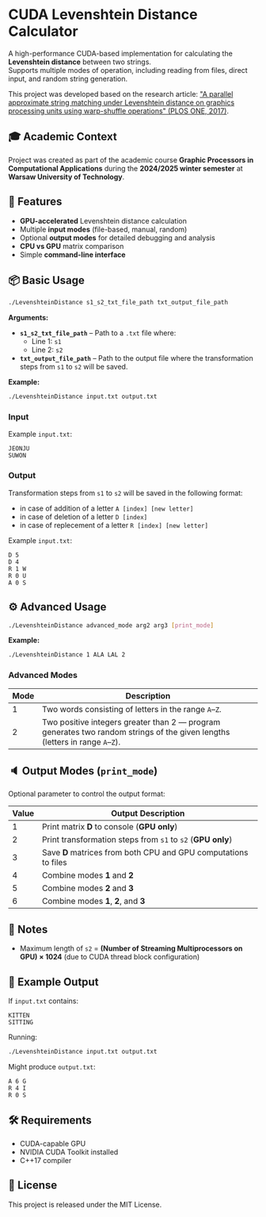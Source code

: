 # CUDA Levenshtein Distance Calculator

A high-performance CUDA-based implementation for calculating the **Levenshtein distance** between two strings.  
Supports multiple modes of operation, including reading from files, direct input, and random string generation.

This project was developed based on the research article:
["A parallel approximate string matching under Levenshtein distance on graphics processing units using warp-shuffle operations" (PLOS ONE, 2017)](https://journals.plos.org/plosone/article?id=10.1371/journal.pone.0186251).

## 🎓 Academic Context

Project was created as part of the academic course **Graphic Processors in Computational Applications** during the **2024/2025 winter semester** at **Warsaw University of Technology**.

## 🚀 Features

- **GPU-accelerated** Levenshtein distance calculation
- Multiple **input modes** (file-based, manual, random)
- Optional **output modes** for detailed debugging and analysis
- **CPU vs GPU** matrix comparison
- Simple **command-line interface**

## 📦 Basic Usage

```bash
./LevenshteinDistance s1_s2_txt_file_path txt_output_file_path
```

**Arguments:**

- **`s1_s2_txt_file_path`** – Path to a `.txt` file where:  
  - Line 1: `s1`  
  - Line 2: `s2`
- **`txt_output_file_path`** – Path to the output file where the transformation steps from `s1` to `s2` will be saved.

**Example:**

```bash
./LevenshteinDistance input.txt output.txt
```

### **Input**
Example `input.txt`:

```
JEONJU
SUWON
```

### **Output**
Transformation steps from `s1` to `s2` will be saved in the following format:
- in case of addition of a letter `A [index] [new letter]`
- in case of deletion of a letter `D [index]`
- in case of replecement of a letter `R [index] [new letter]`

Example `input.txt`:

```
D 5
D 4
R 1 W
R 0 U
A 0 S
```

## ⚙️ Advanced Usage

```bash
./LevenshteinDistance advanced_mode arg2 arg3 [print_mode]
```

**Example:**

```bash
./LevenshteinDistance 1 ALA LAL 2
```

### Advanced Modes

| Mode | Description                                                                                                                  |
| ---- | ---------------------------------------------------------------------------------------------------------------------------- |
| 1    | Two words consisting of letters in the range `A`–`Z`.                                                                        |
| 2    | Two positive integers greater than 2 — program generates two random strings of the given lengths (letters in range `A`–`Z`). |

## 🔈 Output Modes (`print_mode`)

Optional parameter to control the output format:

| Value | Output Description                                              |
| ----- | --------------------------------------------------------------- |
| 1     | Print matrix **D** to console (**GPU only**)                    |
| 2     | Print transformation steps from `s1` to `s2` (**GPU only**)     |
| 3     | Save **D** matrices from both CPU and GPU computations to files |
| 4     | Combine modes **1** and **2**                                   |
| 5     | Combine modes **2** and **3**                                   |
| 6     | Combine modes **1**, **2**, and **3**                           |

## 📌 Notes

* Maximum length of `s2` =
  **(Number of Streaming Multiprocessors on GPU) × 1024**
  (due to CUDA thread block configuration)

## 📄 Example Output

If `input.txt` contains:

```
KITTEN
SITTING
```

Running:

```bash
./LevenshteinDistance input.txt output.txt
```

Might produce `output.txt`:

```
A 6 G
R 4 I
R 0 S
```

## 🛠️ Requirements

* CUDA-capable GPU
* NVIDIA CUDA Toolkit installed
* C++17 compiler

## 📜 License

This project is released under the MIT License.
